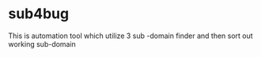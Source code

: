# sub4bug
This is automation tool which utilize 3 sub -domain finder and then sort out working sub-domain
